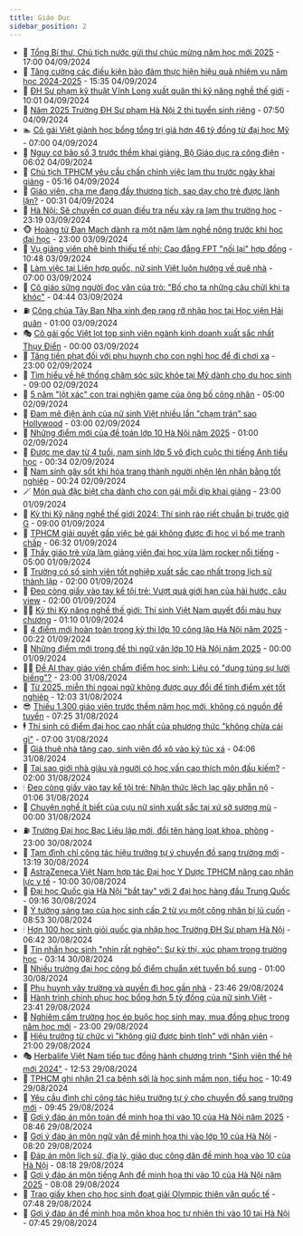 ```yaml
---
title: Giáo Dục
sidebar_position: 2
---
```


<!-- dantri-giao-duc:START -->
- 🤡 [Tổng Bí thư, Chủ tịch nước gửi thư chúc mừng năm học mới 2025](https://dantri.com.vn/giao-duc/tong-bi-thu-chu-tich-nuoc-gui-thu-chuc-mung-nam-hoc-moi-2025-20240904145858189.htm) - 17:00 04/09/2024
- 🗽 [Tăng cường các điều kiện bảo đảm thực hiện hiệu quả nhiệm vụ năm học 2024-2025](https://dantri.com.vn/giao-duc/tang-cuong-cac-dieu-kien-bao-dam-thuc-hien-hieu-qua-nhiem-vu-nam-hoc-2024-2025-20240904223506099.htm) - 15:35 04/09/2024
- 🚦 [ĐH Sư phạm kỹ thuật Vĩnh Long xuất quân thi kỹ năng nghề thế giới](https://dantri.com.vn/giao-duc/dh-su-pham-ky-thuat-vinh-long-xuat-quan-thi-ky-nang-nghe-the-gioi-20240904162812338.htm) - 10:01 04/09/2024
- 🌋 [Năm 2025 Trường ĐH Sư phạm Hà Nội 2 thi tuyển sinh riêng](https://dantri.com.vn/giao-duc/nam-2025-truong-dh-su-pham-ha-noi-2-thi-tuyen-sinh-rieng-20240904143648198.htm) - 07:50 04/09/2024
- 🏊 [Cô gái Việt giành học bổng tổng trị giá hơn 46 tỷ đồng từ đại học Mỹ](https://dantri.com.vn/giao-duc/co-gai-viet-gianh-hoc-bong-tong-tri-gia-hon-46-ty-dong-tu-dai-hoc-my-20240904130037701.htm) - 07:00 04/09/2024
- 🎃 [Nguy cơ bão số 3 trước thềm khai giảng, Bộ Giáo dục ra công điện](https://dantri.com.vn/giao-duc/nguy-co-bao-so-3-truoc-them-khai-giang-bo-giao-duc-ra-cong-dien-20240904125056017.htm) - 06:02 04/09/2024
- 💄 [Chủ tịch TPHCM yêu cầu chấn chỉnh việc lạm thu trước ngày khai giảng](https://dantri.com.vn/giao-duc/chu-tich-tphcm-yeu-cau-chan-chinh-viec-lam-thu-truoc-ngay-khai-giang-20240904103406351.htm) - 05:16 04/09/2024
- 🦅 [Giáo viên, cha mẹ đang đầy thương tích, sao dạy cho trẻ được lành lặn?](https://dantri.com.vn/giao-duc/giao-vien-cha-me-dang-day-thuong-tich-sao-day-cho-tre-duoc-lanh-lan-20240904070622074.htm) - 00:31 04/09/2024
- 🚦 [Hà Nội: Sẽ chuyển cơ quan điều tra nếu xảy ra lạm thu trường học](https://dantri.com.vn/giao-duc/ha-noi-se-chuyen-co-quan-dieu-tra-neu-xay-ra-lam-thu-truong-hoc-20240903130034977.htm) - 23:19 03/09/2024
- 🐵 [Hoàng tử Đan Mạch dành ra một năm làm nghề nông trước khi học đại học](https://dantri.com.vn/giao-duc/hoang-tu-dan-mach-danh-ra-mot-nam-lam-nghe-nong-truoc-khi-hoc-dai-hoc-20240901122823316.htm) - 23:00 03/09/2024
- 🐘 [Vụ giảng viên phê bình thiếu tế nhị: Cao đẳng FPT &quot;nối lại&quot; hợp đồng](https://dantri.com.vn/giao-duc/vu-giang-vien-phe-binh-thieu-te-nhi-cao-dang-fpt-noi-lai-hop-dong-20240903170616773.htm) - 10:48 03/09/2024
- 🦏 [Làm việc tại Liên hợp quốc, nữ sinh Việt luôn hướng về quê nhà](https://dantri.com.vn/giao-duc/lam-viec-tai-lien-hop-quoc-nu-sinh-viet-luon-huong-ve-que-nha-20240903093425963.htm) - 07:00 03/09/2024
- 💼 [Cô giáo sững người đọc văn của trò: &quot;Bố cho ta những câu chửi khi ta khóc&quot;](https://dantri.com.vn/giao-duc/co-giao-sung-nguoi-doc-van-cua-tro-bo-cho-ta-nhung-cau-chui-khi-ta-khoc-20240903112935156.htm) - 04:44 03/09/2024
- ⛽️ [Công chúa Tây Ban Nha xinh đẹp rạng rỡ nhập học tại Học viện Hải quân](https://dantri.com.vn/giao-duc/cong-chua-tay-ban-nha-xinh-dep-rang-ro-nhap-hoc-tai-hoc-vien-hai-quan-20240901110410393.htm) - 01:00 03/09/2024
- 🎭 [Cô gái gốc Việt lọt top sinh viên ngành kinh doanh xuất sắc nhất Thụy Điển](https://dantri.com.vn/giao-duc/co-gai-goc-viet-lot-top-sinh-vien-nganh-kinh-doanh-xuat-sac-nhat-thuy-dien-20240902161908131.htm) - 00:00 03/09/2024
- 🎃 [Tăng tiền phạt đối với phụ huynh cho con nghỉ học để đi chơi xa](https://dantri.com.vn/giao-duc/tang-tien-phat-doi-voi-phu-huynh-cho-con-nghi-hoc-de-di-choi-xa-20240816100258983.htm) - 23:00 02/09/2024
- 🚀 [Tìm hiểu về hệ thống chăm sóc sức khỏe tại Mỹ dành cho du học sinh](https://dantri.com.vn/giao-duc/tim-hieu-ve-he-thong-cham-soc-suc-khoe-tai-my-danh-cho-du-hoc-sinh-20240901230535486.htm) - 09:00 02/09/2024
- 👀 [5 năm &quot;lột xác&quot; con trai nghiện game của ông bố công nhân](https://dantri.com.vn/giao-duc/5-nam-lot-xac-con-trai-nghien-game-cua-ong-bo-cong-nhan-20240828110018510.htm) - 05:00 02/09/2024
- 🌝 [Đam mê điện ảnh của nữ sinh Việt nhiều lần &quot;chạm trán&quot; sao Hollywood](https://dantri.com.vn/giao-duc/dam-me-dien-anh-cua-nu-sinh-viet-nhieu-lan-cham-tran-sao-hollywood-20240901224418387.htm) - 03:00 02/09/2024
- 🤗 [Những điểm mới của đề toán lớp 10 Hà Nội năm 2025](https://dantri.com.vn/giao-duc/nhung-diem-moi-cua-de-toan-lop-10-ha-noi-nam-2025-20240901165607819.htm) - 01:00 02/09/2024
- 🦄 [Được mẹ dạy từ 4 tuổi, nam sinh lớp 5 vô địch cuộc thi tiếng Anh tiểu học](https://dantri.com.vn/giao-duc/duoc-me-day-tu-4-tuoi-nam-sinh-lop-5-vo-dich-cuoc-thi-tieng-anh-tieu-hoc-20240901225544158.htm) - 00:34 02/09/2024
- 🦍 [Nam sinh gây sốt khi hóa trang thành người nhện lên nhận bằng tốt nghiệp](https://dantri.com.vn/giao-duc/nam-sinh-gay-sot-khi-hoa-trang-thanh-nguoi-nhen-len-nhan-bang-tot-nghiep-20240902033916929.htm) - 00:24 02/09/2024
- 🪄 [Món quà đặc biệt cha dành cho con gái mỗi dịp khai giảng](https://dantri.com.vn/giao-duc/mon-qua-dac-biet-cha-danh-cho-con-gai-moi-dip-khai-giang-20240831124115374.htm) - 23:00 01/09/2024
- 🦆 [Kỳ thi Kỹ năng nghề thế giới 2024: Thí sinh ráo riết chuẩn bị trước giờ G](https://dantri.com.vn/giao-duc/ky-thi-ky-nang-nghe-the-gioi-2024-thi-sinh-rao-riet-chuan-bi-truoc-gio-g-20240901145459798.htm) - 09:00 01/09/2024
- 🚀 [TPHCM giải quyết gấp việc bé gái không được đi học vì bố mẹ tranh chấp](https://dantri.com.vn/giao-duc/tphcm-giai-quyet-gap-viec-be-gai-khong-duoc-di-hoc-vi-bo-me-tranh-chap-20240901132202325.htm) - 06:32 01/09/2024
- 🦒 [Thầy giáo trẻ vừa làm giảng viên đại học vừa làm rocker nổi tiếng](https://dantri.com.vn/giao-duc/thay-giao-tre-vua-lam-giang-vien-dai-hoc-vua-lam-rocker-noi-tieng-20240829145201164.htm) - 05:00 01/09/2024
- 🤡 [Trường có số sinh viên tốt nghiệp xuất sắc cao nhất trong lịch sử thành lập](https://dantri.com.vn/giao-duc/truong-co-so-sinh-vien-tot-nghiep-xuat-sac-cao-nhat-trong-lich-su-thanh-lap-20240901071936839.htm) - 02:00 01/09/2024
- 🤔 [Đeo còng giấy vào tay kể tội trẻ: Vượt quá giới hạn của hài hước, câu view](https://dantri.com.vn/giao-duc/deo-cong-giay-vao-tay-ke-toi-tre-vuot-qua-gioi-han-cua-hai-huoc-cau-view-20240831184623860.htm) - 02:00 01/09/2024
- 🧑‍💻 [Kỳ thi Kỹ năng nghề thế giới: Thí sinh Việt Nam quyết đổi màu huy chương](https://dantri.com.vn/giao-duc/ky-thi-ky-nang-nghe-the-gioi-thi-sinh-viet-nam-quyet-doi-mau-huy-chuong-20240901080953057.htm) - 01:10 01/09/2024
- 🤡 [4 điểm mới hoàn toàn trong kỳ thi lớp 10 công lập Hà Nội năm 2025](https://dantri.com.vn/giao-duc/4-diem-moi-hoan-toan-trong-ky-thi-lop-10-cong-lap-ha-noi-nam-2025-20240901005945376.htm) - 00:22 01/09/2024
- 🧠 [Những điểm mới trong đề thi ngữ văn lớp 10 Hà Nội năm 2025](https://dantri.com.vn/giao-duc/nhung-diem-moi-trong-de-thi-ngu-van-lop-10-ha-noi-nam-2025-20240831215253505.htm) - 00:00 01/09/2024
- 🧑‍💻 [Để AI thay giáo viên chấm điểm học sinh: Liệu có &quot;dung túng sự lười biếng&quot;?](https://dantri.com.vn/giao-duc/de-ai-thay-giao-vien-cham-diem-hoc-sinh-lieu-co-dung-tung-su-luoi-bieng-20240829111515827.htm) - 23:00 31/08/2024
- 🧠 [Từ 2025, miễn thi ngoại ngữ không được quy đổi để tính điểm xét tốt nghiệp](https://dantri.com.vn/giao-duc/tu-2025-mien-thi-ngoai-ngu-khong-duoc-quy-doi-de-tinh-diem-xet-tot-nghiep-20240831185723506.htm) - 12:03 31/08/2024
- 😎 [Thiếu 1.300 giáo viên trước thềm năm học mới, không có nguồn để tuyển](https://dantri.com.vn/giao-duc/thieu-1300-giao-vien-truoc-them-nam-hoc-moi-khong-co-nguon-de-tuyen-20240831141308577.htm) - 07:25 31/08/2024
- 🕴 [Thí sinh có điểm đại học cao nhất của phương thức &quot;không chừa cái gì&quot;](https://dantri.com.vn/giao-duc/thi-sinh-co-diem-dai-hoc-cao-nhat-cua-phuong-thuc-khong-chua-cai-gi-20240831093601433.htm) - 07:00 31/08/2024
- 🧠 [Giá thuê nhà tăng cao, sinh viên đổ xô vào ký túc xá](https://dantri.com.vn/giao-duc/gia-thue-nha-tang-cao-sinh-vien-do-xo-vao-ky-tuc-xa-20240830210716416.htm) - 04:06 31/08/2024
- 🚀 [Tại sao giới nhà giàu và người có học vấn cao thích môn đấu kiếm?](https://dantri.com.vn/giao-duc/tai-sao-gioi-nha-giau-va-nguoi-co-hoc-van-cao-thich-mon-dau-kiem-20240830103201682.htm) - 02:00 31/08/2024
- 🕯 [Đeo còng giấy vào tay kể tội trẻ: Nhận thức lệch lạc gây phẫn nộ](https://dantri.com.vn/giao-duc/deo-cong-giay-vao-tay-ke-toi-tre-nhan-thuc-lech-lac-gay-phan-no-20240831071311344.htm) - 01:06 31/08/2024
- 🧰 [Chuyện nghề ít biết của cựu nữ sinh xuất sắc tại xứ sở sương mù](https://dantri.com.vn/giao-duc/chuyen-nghe-it-biet-cua-cuu-nu-sinh-xuat-sac-tai-xu-so-suong-mu-20240830225418436.htm) - 00:00 31/08/2024
- ⛽️ [Trường Đại học Bạc Liêu lập mới, đổi tên hàng loạt khoa, phòng](https://dantri.com.vn/giao-duc/truong-dai-hoc-bac-lieu-lap-moi-doi-ten-hang-loat-khoa-phong-20240830191948639.htm) - 23:00 30/08/2024
- 🤖 [Tạm đình chỉ công tác hiệu trưởng tự ý chuyển đồ sang trường mới](https://dantri.com.vn/giao-duc/tam-dinh-chi-cong-tac-hieu-truong-tu-y-chuyen-do-sang-truong-moi-20240830195115506.htm) - 13:19 30/08/2024
- 🦍 [AstraZeneca Việt Nam hợp tác Đại học Y Dược TPHCM nâng cao nhân lực y tế](https://dantri.com.vn/giao-duc/astrazeneca-viet-nam-hop-tac-dai-hoc-y-duoc-tphcm-nang-cao-nhan-luc-y-te-20240830164153727.htm) - 10:00 30/08/2024
- 🐘 [Đại học Quốc gia Hà Nội &quot;bắt tay&quot; với 2 đại học hàng đầu Trung Quốc](https://dantri.com.vn/giao-duc/dai-hoc-quoc-gia-ha-noi-bat-tay-voi-2-dai-hoc-hang-dau-trung-quoc-20240830160703959.htm) - 09:16 30/08/2024
- 🌊 [Ý tưởng sáng tạo của học sinh cấp 2 từ vụ một công nhân bị lũ cuốn](https://dantri.com.vn/giao-duc/y-tuong-sang-tao-cua-hoc-sinh-cap-2-tu-vu-mot-cong-nhan-bi-lu-cuon-20240830150715856.htm) - 08:53 30/08/2024
- 🕯 [Hơn 100 học sinh giỏi quốc gia nhập học Trường ĐH Sư phạm Hà Nội](https://dantri.com.vn/giao-duc/hon-100-hoc-sinh-gioi-quoc-gia-nhap-hoc-truong-dh-su-pham-ha-noi-20240830130230005.htm) - 06:42 30/08/2024
- 🐎 [Tin nhắn học sinh &quot;nhìn rất nghèo&quot;: Sự kỳ thị, xúc phạm trong trường học](https://dantri.com.vn/giao-duc/tin-nhan-hoc-sinh-nhin-rat-ngheo-su-ky-thi-xuc-pham-trong-truong-hoc-20240830094736284.htm) - 03:14 30/08/2024
- 🐻 [Nhiều trường đại học công bố điểm chuẩn xét tuyển bổ sung](https://dantri.com.vn/giao-duc/nhieu-truong-dai-hoc-cong-bo-diem-chuan-xet-tuyen-bo-sung-20240830073542601.htm) - 01:00 30/08/2024
- 🐎 [Phụ huynh vây trường và quyền đi học gần nhà](https://dantri.com.vn/tam-diem/phu-huynh-vay-truong-va-quyen-di-hoc-gan-nha-20240829085048049.htm) - 23:46 29/08/2024
- 🫣 [Hành trình chinh phục học bổng hơn 5 tỷ đồng của nữ sinh Việt](https://dantri.com.vn/giao-duc/hanh-trinh-chinh-phuc-hoc-bong-hon-5-ty-dong-cua-nu-sinh-viet-20240830064139416.htm) - 23:41 29/08/2024
- 🤭 [Nghiêm cấm trường học ép buộc học sinh may, mua đồng phục trong năm học mới](https://dantri.com.vn/giao-duc/nghiem-cam-truong-hoc-ep-buoc-hoc-sinh-may-mua-dong-phuc-trong-nam-hoc-moi-20240829152657596.htm) - 23:00 29/08/2024
- 🥳 [Hiệu trưởng từ chức vì &quot;không giữ được bình tĩnh&quot; với nhân viên](https://dantri.com.vn/giao-duc/hieu-truong-tu-chuc-vi-khong-giu-duoc-binh-tinh-voi-nhan-vien-20240826115144431.htm) - 21:00 29/08/2024
- 🎭 [Herbalife Việt Nam tiếp tục đồng hành chương trình &quot;Sinh viên thế hệ mới 2024&quot;](https://dantri.com.vn/giao-duc/herbalife-viet-nam-tiep-tuc-dong-hanh-chuong-trinh-sinh-vien-the-he-moi-2024-20240829195303947.htm) - 12:53 29/08/2024
- 🥸 [TPHCM ghi nhận 21 ca bệnh sởi là học sinh mầm non, tiểu học](https://dantri.com.vn/giao-duc/tphcm-ghi-nhan-21-ca-benh-soi-la-hoc-sinh-mam-non-tieu-hoc-20240829174448880.htm) - 10:49 29/08/2024
- 🦣 [Yêu cầu đình chỉ công tác hiệu trưởng tự ý cho chuyển đồ sang trường mới](https://dantri.com.vn/giao-duc/yeu-cau-dinh-chi-cong-tac-hieu-truong-tu-y-cho-chuyen-do-sang-truong-moi-20240829160039451.htm) - 09:45 29/08/2024
- 🤔 [Gợi ý đáp án môn toán đề minh họa thi vào 10 của Hà Nội năm 2025](https://dantri.com.vn/giao-duc/goi-y-dap-an-mon-toan-de-minh-hoa-thi-vao-10-cua-ha-noi-nam-2025-20240829150755869.htm) - 08:46 29/08/2024
- 🦣 [Gợi ý đáp án môn ngữ văn đề minh họa thi vào lớp 10 của Hà Nội](https://dantri.com.vn/giao-duc/goi-y-dap-an-mon-ngu-van-de-minh-hoa-thi-vao-lop-10-cua-ha-noi-20240829145242201.htm) - 08:20 29/08/2024
- 🐲 [Đáp án môn lịch sử, địa lý, giáo dục công dân đề minh họa vào 10 của Hà Nội](https://dantri.com.vn/giao-duc/dap-an-mon-lich-su-dia-ly-giao-duc-cong-dan-de-minh-hoa-vao-10-cua-ha-noi-20240829144023472.htm) - 08:18 29/08/2024
- 🔭 [Gợi ý đáp án môn tiếng Anh đề minh họa thi vào 10 của Hà Nội năm 2025](https://dantri.com.vn/giao-duc/goi-y-dap-an-mon-tieng-anh-de-minh-hoa-thi-vao-10-cua-ha-noi-nam-2025-20240829141242538.htm) - 08:08 29/08/2024
- 🥷 [Trao giấy khen cho học sinh đoạt giải Olympic thiên văn quốc tế](https://dantri.com.vn/giao-duc/trao-giay-khen-cho-hoc-sinh-doat-giai-olympic-thien-van-quoc-te-20240829144239554.htm) - 07:48 29/08/2024
- 🎊 [Gợi ý đáp án đề minh họa môn khoa học tự nhiên thi vào 10 tại Hà Nội](https://dantri.com.vn/giao-duc/goi-y-dap-an-de-minh-hoa-mon-khoa-hoc-tu-nhien-thi-vao-10-tai-ha-noi-20240829142444998.htm) - 07:45 29/08/2024<!-- dantri-giao-duc:END -->
